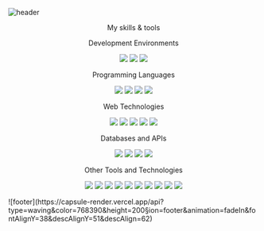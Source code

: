 ![header](https://capsule-render.vercel.app/api?type=waving&color=768390&height=200&section=header&text=Juhani%20Kangas&fontSize=50&fontColor=adbac7&animation=fadeIn&fontAlignY=38&descAlignY=51&descAlign=62)
<p align='center'>My skills & tools</p>
<p align='center'>Development Environments</p>
<p align='center'>
    <img src="https://img.shields.io/badge/IDE-Visual%20Studio%20Code-007ACC?style=flat-square&logo=Visual-Studio-Code&logoColor=ffffff"/>
    <img src="https://img.shields.io/badge/Thonny-3178C6?style=flat-square&logo=thonny&logoColor=ffffff"/>
    <img src="https://img.shields.io/badge/PyCharm-000000?style=flat-square&logo=pycharm&logoColor=white"/>
</p>
<p align='center'>Programming Languages</p>
<p align='center'>
    <img src="https://img.shields.io/badge/-Python3-3776AB?style=flat-square&logo=python&logoColor=ffffff"/>
    <img src="https://img.shields.io/badge/MicroPython-2C3E50?style=flat-square&logo=micropython&logoColor=ffffff"/>
    <img src="https://img.shields.io/badge/-JavaScript-f7e018?style=flat-square&logo=javascript&logoColor=white"/>
    <img src="https://img.shields.io/badge/-PowerShell-5391FE?style=flat-square&logo=powershell&logoColor=white"/>
</p>
<p align='center'>Web Technologies</p>
<p align='center'>
    <img src="https://img.shields.io/badge/-React-61dafb?style=flat-square&logo=react&logoColor=ffffff"/>
    <img src="https://img.shields.io/badge/-Next.js-000000?style=flat-square&logo=Next.js&logoColor=ffffff"/>
    <img src="https://img.shields.io/badge/-CSS3-1572B6?style=flat-square&logo=css3&logoColor=white"/>
    <img src="https://img.shields.io/badge/-HTML5-E34F26?style=flat-square&logo=html5&logoColor=white"/>
    <img src="https://img.shields.io/badge/-Tailwind_CSS-06B6D4?style=flat-square&logo=tailwind-css&logoColor=white"/>
</p>
<p align='center'>Databases and APIs</p>
<p align='center'>
    <img src="https://img.shields.io/badge/SQLite-003B57?style=flat-square&logo=SQLite&logoColor=ffffff"/>
    <img src="https://img.shields.io/badge/MySQL-4479A1?style=flat-square&logo=MySQL&logoColor=ffffff"/>
    <img src="https://img.shields.io/badge/MongoDB-47A248?style=flat-square&logo=MongoDB&logoColor=ffffff"/>
    <img src="https://img.shields.io/badge/Swagger-85EA2D?style=flat-square&logo=swagger&logoColor=black"/>
</p>
<p align='center'>Other Tools and Technologies</p>
<p align='center'>
    <img src="https://img.shields.io/badge/-Git-f05032?style=flat-square&logo=git&logoColor=white"/>
    <img src="https://img.shields.io/badge/-Node.js-43853d?style=flat-square&logo=node.js&logoColor=ffffff"/>
    <img src="https://img.shields.io/badge/-Vite-B73BFE?style=flat-square&logo=vite&logoColor=ffffff"/>
    <img src="https://img.shields.io/badge/-Firebase-FFCA28?style=flat-square&logo=firebase&logoColor=black"/>
    <img src="https://img.shields.io/badge/Google%20Cloud-4285F4?style=flat-square&logo=google-cloud&logoColor=white"/>
    <img src="https://img.shields.io/badge/-Chart.js-FF6384?style=flat-square&logo=chart.js&logoColor=white"/>
    <img src="https://img.shields.io/badge/Postman-FF6C37?style=flat-square&logo=Postman&logoColor=ffffff"/>
    <img src="https://img.shields.io/badge/Unity-000000?style=flat-square&logo=Unity&logoColor=ffffff"/>
    <img src="https://img.shields.io/badge/Raspberry%20Pi-A22846?style=flat-square&logo=raspberry-pi&logoColor=white"/>
    <img src="https://img.shields.io/badge/GitHub-181717?style=flat-square&logo=github&logoColor=white"/>
</p>
![footer](https://capsule-render.vercel.app/api?type=waving&color=768390&height=200&section=footer&animation=fadeIn&fontAlignY=38&descAlignY=51&descAlign=62)
